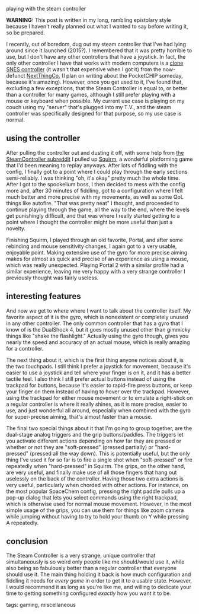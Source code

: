 playing with the steam controller

**WARNING:** This post is written in my long, rambling epistolary style because
I haven't really planned out what I wanted to say before writing it, so be
prepared.

I recently, out of boredom, dug out my steam controller that I've had lying
around since it launched (2015?). I remembered that it was pretty horrible to
use, but I don't have any other controllers that have a joystick. In fact, the
only other controller I have that works with modern computers is a [clone SNES
controller][1] (it wasn't that expensive when I got it) from the now-defunct
[NextThingCo.][2] (I plan on writing about the PocketCHIP someday, because it's
amazing). However, once you get used to it, I've found that, excluding a few
exceptions, that the Steam Controller is equal to, or better than a controller
for many games, although I still prefer playing with a mouse or keyboard when
possible.  My current use case is playing on my couch using my "server" that's
plugged into my T.V., and the steam controller was specifically designed for
that purpose, so my use case is normal. 

## using the controller

After pulling the controller out and dusting it off, with some help from [the
SteamController subreddit][3] I pulled up [Squirm][4], a wonderful platforming
game that I'd been meaning to replay anyways. After lots of fiddling with the
config, I finally got to a point where I could play through the early sections
semi-reliably. I was thinking "oh, it's okay" pretty much the whole time. After
I got to the spookelium boss, I then decided to mess with the config more and,
after 30 minutes of fiddling, got to a configuration where I felt much better
and more precise with my movements, as well as some QoL things like autofire.
"That was pretty neat" I thought, and proceeded to continue playing through the
game, all the way to the end, where the levels get punishingly difficult, and
that was where I really started getting to a point where I thought the
controller might be more useful than just a novelty.

Finishing Squirm, I played through an old favorite, Portal, and after some
rebinding and mouse sensitivity changes, I again got to a very usable,
enjoyable point. Making extensive use of the gyro for more precise aiming makes
for almost as quick and precise of an experience as using a mouse, which was
really unexpected. Playing Portal 2 with a similar profile had a similar
experience, leaving me very happy with a very strange controller I previously
thought was fairly useless.

## interesting features

And now we get to where where I want to talk about the controller itself. My
favorite aspect of it is the gyro, which is nonexistent or completely unused in
any other controller. The only common controller that has a gyro that I know of
is the DualShock 4, but it goes mostly unused other than gimmicky things like
"shake the flashlight." Actually using the gyro though, gives you nearly the
speed and accuracy of an actual mouse, which is really amazing for a
controller.

The next thing about it, which is the first thing anyone notices about it, is
the two touchpads. I still think I prefer a joystick for movement, because it's
easier to use a joystick and tell where your finger is on it, and it has a
better tactile feel. I also think I still prefer actual buttons instead of
using the trackpad for buttons, because it's easier to rapid-fire press
buttons, or keep your finger on them instead of having to hover over the
trackpad. However, using the trackpad for either mouse movement or to emulate a
right-stick on a regular controller is where it really shines, as it is more
precise, easier to use, and just wonderful all around, especially when combined
with the gyro for super-precise aiming, that's almost faster than a mouse.

The final two special things about it that I'm going to group together, are the
dual-stage analog triggers and the grip buttons/paddles. The triggers let you
activate different actions depending on how far they are pressed or whether or
not they are "soft-pressed" (pressed partially) or "hard-pressed" (pressed all
the way down). This is potentially useful, but the only thing I've used it for
so far is to fire a single shot when "soft-pressed" or fire repeatedly when
"hard-pressed" in Squirm. The grips, on the other hand, are very useful, and
finally make use of all those fingers that hang out uselessly on the back of
the controller. Having those two extra actions is very useful, particularly
when chorded with other actions. For instance, on the most popular SpaceChem
config, pressing the right paddle pulls up a pop-up dialog that lets you select
commands using the right trackpad, which is otherwise used for normal mouse
movement. However, in the most simple usage of the grips, you can use them for
things like zoom camera while jumping without having to try to hold your thumb
on Y while pressing A repeatedly.

## conclusion

The Steam Controller is a very strange, unique controller that simultaneously
is so weird only people like me should/would use it, while also being so
fabulously better than a regular controller that everyone should use it. The
main thing holding it back is how much configuration and fiddling it needs for
*every game* in order to get it to a usable state. However, I would recommend
it as long as you're like me, and willing to dedicate your time to getting
something configured *exactly* how you want it to be.

[1]: https://shop.pocketchip.co/collections/frontpage/products/pocket-c-h-i-p-usb-controller  
[2]: https://en.wikipedia.org/wiki/CHIP_(computer)  
[3]: https://old.reddit.com/r/SteamController/  
[4]: https://store.steampowered.com/app/778330/Squirm/  

tags: gaming, miscellaneous
